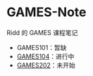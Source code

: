 # GAMES-Note

Ridd 的 GAMES 课程笔记

- GAMES101：暂缺
- [GAMES104](GAMES104/README.md)：进行中
- [GAMES202](GAMES202/Games202.md)：未开始

<!---
> [!info] 介绍
> Ridd 的 GAMES 课程笔记 My note on GAMES course
-->

<!---
> [!check] 进度
> [Games104](GAMES104/Games104.md)：进行中
>
> [Games202](GAMES202/Games202.md)：未开始
-->
